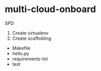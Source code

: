 # multi-cloud-onboard
SPD

1. Create virtualenv
2. Create scaffolding

* Makefile
* hello.py
* requirements-txt
* test